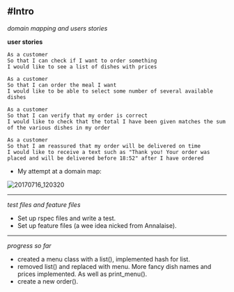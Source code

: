 #Intro
--------------
*domain mapping and users stories*

**user stories**

```
As a customer
So that I can check if I want to order something
I would like to see a list of dishes with prices

As a customer
So that I can order the meal I want
I would like to be able to select some number of several available dishes

As a customer
So that I can verify that my order is correct
I would like to check that the total I have been given matches the sum of the various dishes in my order

As a customer
So that I am reassured that my order will be delivered on time
I would like to receive a text such as "Thank you! Your order was placed and will be delivered before 18:52" after I have ordered
```


* My attempt at a domain map:

![20170716_120320](https://user-images.githubusercontent.com/25685164/28247002-a07ecdbe-6a1f-11e7-9798-d2b6a638f160.jpg)

------------
*test files and feature files*

* Set up rspec files and write a test.
* Set up feature files (a wee idea nicked from Annalaise).

------------
*progress so far*

* created a menu class with a list(), implemented hash for list.
* removed list() and replaced with menu. More fancy dish names and prices implemented. As well as print_menu().
* create a new order().
